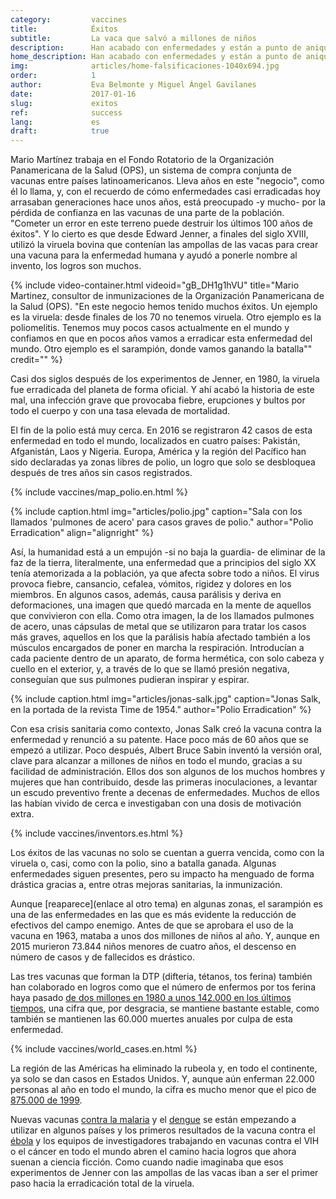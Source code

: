```yaml
---
category:         vaccines
title:            Éxitos
subtitle:         La vaca que salvó a millones de niños
description:      Han acabado con enfermedades y están a punto de aniquilar otras. Repasamos los logros de las vacunas y sus protagonistas
home_description: Han acabado con enfermedades y están a punto de aniquilar otras. Repasamos los logros de las vacunas y sus protagonistas
img:              articles/home-falsificaciones-1040x694.jpg
order:            1
author:           Eva Belmonte y Miguel Ángel Gavilanes
date:             2017-01-16
slug:             exitos
ref:              success
lang:             es
draft:            true
---
```



<div class="container page-content" markdown="1">
  <div class="page-content-container" markdown="1">

Mario Martínez trabaja en el Fondo Rotatorio de la Organización Panamericana de la Salud (OPS), un sistema de compra conjunta de vacunas entre países latinoamericanos. Lleva años en este "negocio", como él lo llama, y, con el recuerdo de cómo enfermedades casi erradicadas hoy arrasaban generaciones hace unos años, está preocupado -y mucho- por la pérdida de confianza en las vacunas de una parte de la población. "Cometer un error en este terreno puede destruir los últimos 100 años de éxitos". Y lo cierto es que desde Edward Jenner, a finales del siglo XVIII, utilizó la viruela bovina que contenían las ampollas de las vacas para crear una vacuna para la enfermedad humana y ayudó a ponerle nombre al invento, los logros son muchos. 

<div class="container-right">
{% include video-container.html videoid="gB_DH1g1hVU" title="Mario Martinez, consultor de inmunizaciones de la Organización Panamericana de la Salud (OPS). &quot;En este negocio hemos tenido muchos éxitos. Un ejemplo es la viruela: desde finales de los 70 no tenemos viruela. Otro ejemplo es la poliomelitis. Tenemos muy pocos casos actualmente en el mundo y confiamos en que en pocos años vamos a erradicar esta enfermedad del mundo. Otro ejemplo es el sarampión, donde vamos ganando la batalla&quot;" credit="" %}
</div>

Casi dos siglos después de los experimentos de Jenner, en 1980, la viruela fue erradicada del planeta de forma oficial. Y ahí acabó la historia de este mal, una infección grave que provocaba fiebre, erupciones y bultos por todo el cuerpo y con una tasa elevada de mortalidad. 

El fin de la polio está muy cerca. En 2016 se registraron 42 casos de esta enfermedad en todo el mundo, localizados en cuatro países: Pakistán, Afganistán, Laos y Nigeria. Europa, América y la región del Pacífico han sido declaradas ya zonas libres de polio, un logro que solo se desbloquea después de tres años sin casos registrados. 

{% include vaccines/map_polio.en.html %}

{% include caption.html img="articles/polio.jpg" caption="Sala con los llamados 'pulmones de acero' para casos graves de polio." author="Polio Erradication" align="alignright" %}

Así, la humanidad está a un empujón -si no baja la guardia- de eliminar de la faz de la tierra, literalmente, una enfermedad que a principios del siglo XX tenía atemorizada a la población, ya que afecta sobre todo a niños. El virus provoca fiebre, cansancio, cefalea, vómitos, rigidez y dolores en los miembros. En algunos casos, además, causa parálisis y deriva en deformaciones, una imagen que quedó marcada en la mente de aquellos que convivieron con ella. Como otra imagen, la de los llamados pulmones de acero, unas cápsulas de metal que se utilizaron para tratar los casos más graves, aquellos en los que la parálisis había afectado también a los músculos encargados de poner en marcha la respiración. Introducían a cada paciente dentro de un aparato, de forma hermética, con solo cabeza y cuello en el exterior, y, a través de lo que se llamó presión negativa, conseguían que sus pulmones pudieran inspirar y espirar. 

{% include caption.html img="articles/jonas-salk.jpg" caption="Jonas Salk, en la portada de la revista Time de 1954." author="Polio Erradication" %}

Con esa crisis sanitaria como contexto, Jonas Salk creó la vacuna contra la enfermedad y renunció a su patente. Hace poco más de 60 años que se empezó a utilizar. Poco después, Albert Bruce Sabin inventó la versión oral, clave para alcanzar a millones de niños en todo el mundo, gracias a su facilidad de administración. Ellos dos son algunos de los muchos hombres y mujeres que han contribuido, desde las primeras inoculaciones, a levantar un escudo preventivo frente a decenas de enfermedades. Muchos de ellos las habían vivido de cerca e investigaban con una dosis de motivación extra.

{% include vaccines/inventors.es.html %}

Los éxitos de las vacunas no solo se cuentan a guerra vencida, como con la viruela o, casi, como con la polio, sino a batalla ganada. Algunas enfermedades siguen presentes, pero su impacto ha menguado de forma drástica gracias a, entre otras mejoras sanitarias, la inmunización. 

Aunque [reaparece](enlace al otro tema) en algunas zonas, el sarampión es una de las enfermedades en las que es más evidente la reducción de efectivos del campo enemigo. Antes de que se aprobara el uso de la vacuna en 1963, mataba a unos dos millones de niños al año. Y, aunque en 2015 murieron 73.844 niños menores de cuatro años, el descenso en número de casos y de fallecidos es drástico. 

Las tres vacunas que forman la DTP (difteria, tétanos, tos ferina) también han colaborado en logros como que el número de enfermos por tos ferina haya pasado [de dos millones en 1980 a unos 142.000 en los últimos tiempos](http://www.who.int/immunization/monitoring_surveillance/data/gs_gloprofile.pdf), una cifra que, por desgracia, se mantiene bastante estable, como también se mantienen las 60.000 muertes anuales por culpa de esta enfermedad. 

{% include vaccines/world_cases.en.html %}

La región de las Américas ha eliminado la rubeola y, en todo el continente, ya solo se dan casos en Estados Unidos. Y, aunque aún enferman 22.000 personas al año en todo el mundo, la cifra es mucho menor que el pico de [875.000 de 1999](http://www.who.int/immunization/monitoring_surveillance/data/gs_gloprofile.pdf). 

Nuevas vacunas [contra la malaria](http://www.who.int/immunization/research/development/malaria_vaccine_qa/en/) y el [dengue](http://www.who.int/immunization/research/development/dengue_q_and_a/en/) se están empezando a utilizar en algunos países y los primeros resultados de la vacuna contra el [ébola](http://www.who.int/mediacentre/news/releases/2016/ebola-vaccine-results/en/) y los equipos de investigadores trabajando en vacunas contra el VIH o el cáncer en todo el mundo abren el camino hacia logros que ahora suenan a ciencia ficción. Como cuando nadie imaginaba que esos experimentos de Jenner con las ampollas de las vacas iban a ser el primer paso hacia la erradicación total de la viruela.

  </div>
</div>